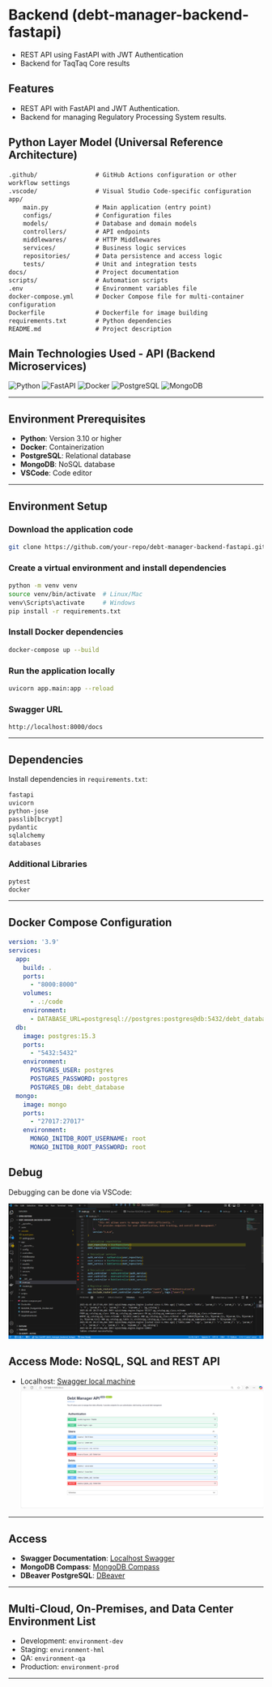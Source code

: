 
# Backend (debt-manager-backend-fastapi)

- REST API using FastAPI with JWT Authentication
- Backend for TaqTaq Core results

## Features

- REST API with FastAPI and JWT Authentication.
- Backend for managing Regulatory Processing System results.

## Python Layer Model (Universal Reference Architecture)

```plaintext
.github/                # GitHub Actions configuration or other workflow settings
.vscode/                # Visual Studio Code-specific configuration
app/                    
    main.py             # Main application (entry point)
    configs/            # Configuration files
    models/             # Database and domain models
    controllers/        # API endpoints
    middlewares/        # HTTP Middlewares
    services/           # Business logic services
    repositories/       # Data persistence and access logic
    tests/              # Unit and integration tests
docs/                   # Project documentation
scripts/                # Automation scripts
.env                    # Environment variables file
docker-compose.yml      # Docker Compose file for multi-container configuration
Dockerfile              # Dockerfile for image building
requirements.txt        # Python dependencies
README.md               # Project description
```

## Main Technologies Used - API (Backend Microservices)

![Python](https://img.shields.io/badge/Python-3.10-%237159c1?style=for-the-badge&logo=python)
![FastAPI](https://img.shields.io/badge/FastAPI-0.95.2-%237159c1?style=for-the-badge&logo=fastapi)
![Docker](https://img.shields.io/badge/Docker-4.1.8-%237159c1?style=for-the-badge&logo=docker)
![PostgreSQL](https://img.shields.io/badge/PostgreSQL-15.3-%237159c1?style=for-the-badge&logo=postgresql)
![MongoDB](https://img.shields.io/badge/MongoDB-1.14.1-%237159c1?style=for-the-badge&logo=mongodb)

---

## Environment Prerequisites

- **Python**: Version 3.10 or higher
- **Docker**: Containerization
- **PostgreSQL**: Relational database
- **MongoDB**: NoSQL database
- **VSCode**: Code editor

---

## Environment Setup

### Download the application code

```bash
git clone https://github.com/your-repo/debt-manager-backend-fastapi.git
```

### Create a virtual environment and install dependencies

```bash
python -m venv venv
source venv/bin/activate  # Linux/Mac
venv\Scripts\activate     # Windows
pip install -r requirements.txt
```

### Install Docker dependencies

```bash
docker-compose up --build
```

### Run the application locally

```bash
uvicorn app.main:app --reload
```

### Swagger URL

```plaintext
http://localhost:8000/docs
```

---

## Dependencies

Install dependencies in `requirements.txt`:

```plaintext
fastapi
uvicorn
python-jose
passlib[bcrypt]
pydantic
sqlalchemy
databases
```

### Additional Libraries

```plaintext
pytest
docker
```

---

## Docker Compose Configuration

```yaml
version: '3.9'
services:
  app:
    build: .
    ports:
      - "8000:8000"
    volumes:
      - .:/code
    environment:
      - DATABASE_URL=postgresql://postgres:postgres@db:5432/debt_database
  db:
    image: postgres:15.3
    ports:
      - "5432:5432"
    environment:
      POSTGRES_USER: postgres
      POSTGRES_PASSWORD: postgres
      POSTGRES_DB: debt_database
  mongo:
    image: mongo
    ports:
      - "27017:27017"
    environment:
      MONGO_INITDB_ROOT_USERNAME: root
      MONGO_INITDB_ROOT_PASSWORD: root
```

## Debug

Debugging can be done via VSCode:

![img-debug](docs/__img/img-debug.png)

## Access Mode: NoSQL, SQL and REST API

- Localhost: [Swagger local machine](http://127.0.0.1:8000/docs)
  ![img](docs/__img/img.png)

---

## Access

- **Swagger Documentation**: [Localhost Swagger](http://localhost:8000/docs)
- **MongoDB Compass**: [MongoDB Compass](https://www.mongodb.com/products/compass)
- **DBeaver PostgreSQL**: [DBeaver](https://dbeaver.io/)

---

## Multi-Cloud, On-Premises, and Data Center Environment List

- Development: `environment-dev`
- Staging: `environment-hml`
- QA: `environment-qa`
- Production: `environment-prod`

---
